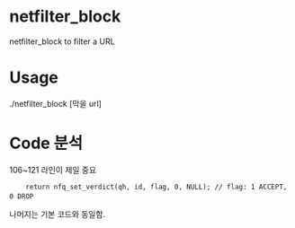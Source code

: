 # netfilter_block
netfilter_block to filter a URL

# Usage
./netfilter_block [막을 url]

# Code 분석
106~121 라인이 제일 중요 <br />

`    
	return nfq_set_verdict(qh, id, flag, 0, NULL); // flag: 1 ACCEPT, 0 DROP
`    
<br />

나머지는 기본 코드와 동일함.
